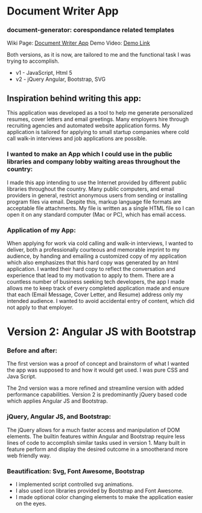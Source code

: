 # Document Writer App

### document-generator: corespondance related templates

Wiki Page: [Document Writer App](http://mezcel.wixsite.com/documentapp)
Demo Video: [Demo Link](https://mezcel.wixsite.com/documentapp/demo-video)

Both versions, as it is now, are tailored to me and the functional task I was trying to accomplish. 

* v1 - JavaScript, Html 5
* v2 - jQuery Angular, Bootstrap, SVG

## Inspiration behind writing this app:
 
This application was developed as a tool to help me generate personalized resumes, cover letters and email greetings. Many employers hire through recruiting agencies and automated website application forms. My application is tailored for applying  to small startup companies where cold call walk-in interviews and job applications are possible.
 
### I wanted to make an App which I could use in the public libraries and company lobby waiting areas throughout the country:
 
I made this app intending to use the Internet provided by different public libraries throughout the country. Many public computers, and email providers in general, restrict anonymous users from sending or installing program files via email.  Despite this, markup language file formats are acceptable file attachments. My file is written as a single HTML file so I can open it on any standard computer (Mac or PC), which has email access.

### Application of my App:
 
When applying for work via cold calling and walk-in interviews, I wanted to deliver, both a professionally courteous and memorable imprint to my audience, by handing and emailing a customized copy of my application which also emphasizes that this hard copy was generated by an html application. I wanted their hard copy to reflect the conversation and experience that lead to my motivation to apply to them. There are a countless number of business seeking tech developers, the app I made allows me to keep track of every completed application made and ensure that each (Email Message, Cover Letter, and Resume) address only my intended audience. I wanted to avoid accidental entry of content, which did not apply to that employer.

# Version 2: Angular JS with Bootstrap

### Before and after:
 
The first version was a proof of concept and brainstorm of what I wanted the app was supposed to and how it would get used. I was pure CSS and Java Script.

The 2nd version was a more refined and streamline version with added performance capabilities. Version 2 is predominantly jQuery based code which applies Angular JS and Bootstrap.
 
### jQuery, Angular JS, and Bootstrap: 
 
The jQuery allows for a much faster access and manipulation of DOM elements. The builtin features within Angular and Bootstrap require less lines of code to accomplish similar tasks used in version 1. Many built in feature perform and display the desired outcome in a smootherand more web friendly way.

### Beautification: Svg, Font Awesome, Bootstrap
 
* I implemented script controlled svg animations.
* I also used icon libraries provided by Bootstrap and Font Awesome.
* I made optional color changing elements to make the application easier on the eyes.
